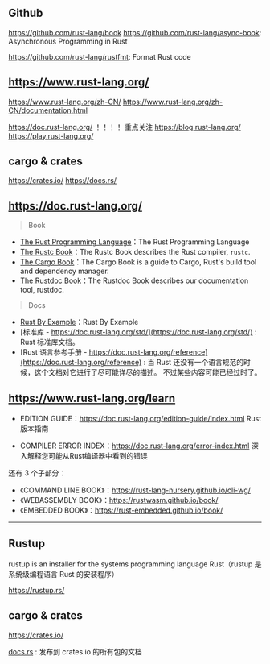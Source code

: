 ## Github

https://github.com/rust-lang/book
https://github.com/rust-lang/async-book: Asynchronous Programming in Rust

https://github.com/rust-lang/rustfmt: Format Rust code

## https://www.rust-lang.org/

https://www.rust-lang.org/zh-CN/
https://www.rust-lang.org/zh-CN/documentation.html

https://doc.rust-lang.org/ ！！！！ 重点关注
https://blog.rust-lang.org/
https://play.rust-lang.org/

## cargo & crates

https://crates.io/
https://docs.rs/


## https://doc.rust-lang.org/

> Book

* [The Rust Programming Language](https://doc.rust-lang.org/book/)：The Rust Programming Language
* [The Rustc Book](https://doc.rust-lang.org/rustc)：The Rustc Book describes the Rust compiler, `rustc`.
* [The Cargo Book](https://doc.rust-lang.org/cargo/)：The Cargo Book is a guide to Cargo, Rust's build tool and dependency manager.
* [The Rustdoc Book](https://doc.rust-lang.org/rustdoc)：The Rustdoc Book describes our documentation tool, rustdoc.

> Docs

* [Rust By Example](https://doc.rust-lang.org/rust-by-example/index.html)：Rust By Example
* [标准库 - https://doc.rust-lang.org/std/](https://doc.rust-lang.org/std/) : Rust 标准库文档。
* [Rust 语言参考手册 - https://doc.rust-lang.org/reference](https://doc.rust-lang.org/reference) : 当 Rust 还没有一个语言规范的时候，这个文档对它进行了尽可能详尽的描述。 不过某些内容可能已经过时了。

## https://www.rust-lang.org/learn

* EDITION GUIDE：https://doc.rust-lang.org/edition-guide/index.html
Rust版本指南

* COMPILER ERROR INDEX：https://doc.rust-lang.org/error-index.html
深入解释您可能从Rust编译器中看到的错误

还有 3 个子部分：
* 《COMMAND LINE BOOK》：https://rust-lang-nursery.github.io/cli-wg/
* 《WEBASSEMBLY BOOK》：https://rustwasm.github.io/book/
* 《EMBEDDED BOOK》：https://rust-embedded.github.io/book/

---

## Rustup

rustup is an installer for the systems programming language Rust（rustup 是系统级编程语言 Rust 的安装程序）

https://rustup.rs/

## cargo & crates

https://crates.io/

[docs.rs](https://docs.rs/) : 发布到 crates.io 的所有包的文档